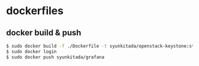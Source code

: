 # dockerfiles

## docker build & push
``` bash
$ sudo docker build -f ./Dockerfile -t syunkitada/openstack-keystone:stable-ocata .
$ sudo docker login
$ sudo docker push syunkitada/grafana
```
